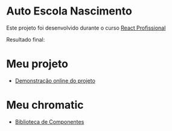 # Auto Escola Nascimento

Este projeto foi desenvolvido durante o curso [React Profissional](http://nardiniacademy.com)

Resultado final:

# Meu projeto
- [Demonstração online do projeto](https://autoescolanasc.vercel.app/)

# Meu chromatic
- [Biblioteca de Componentes](https://www.chromatic.com/build?appId=604f6fbed9fb8400217d055a)
